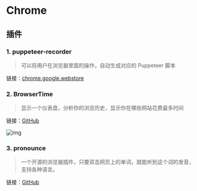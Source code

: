 # Chrome

## 插件

### 1. puppeteer-recorder

> 可以将用户在浏览器里面的操作，自动生成对应的 Puppeteer 脚本

链接：[chrome.google.webstore](https://chrome.google.com/webstore/detail/puppeteer-recorder/djeegiggegleadkkbgopoonhjimgehda)

### 2. BrowserTime

> 显示一个仪表盘，分析你的浏览历史，显示你在哪些网站花费最多时间

链接：[GitHub](https://github.com/seanmiller802/BrowserTime)

![img](https://www.wangbase.com/blogimg/asset/202012/bg2020121707.jpg)

### 3. pronounce

> 一个开源的浏览器插件，只要双击网页上的单词，就能听到这个词的发音，支持各种语言。

链接：[GitHub](https://github.com/filipeisho/pronounce)
